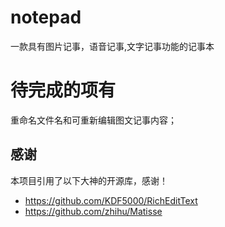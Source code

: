# notepad
一款具有图片记事，语音记事,文字记事功能的记事本

# 待完成的项有
重命名文件名和可重新编辑图文记事内容；

## 感谢
本项目引用了以下大神的开源库，感谢！
- https://github.com/KDF5000/RichEditText
- https://github.com/zhihu/Matisse
